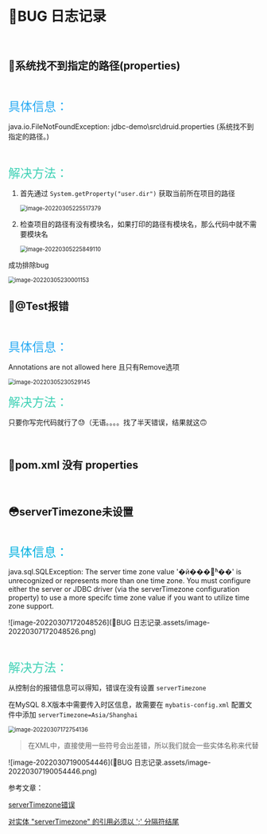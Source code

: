 # 👾BUG 日志记录



<br>



## 🤯系统找不到指定的路径(properties)

<br>

<font size="5rem" color="#23a8f2">具体信息：</font>

java.io.FileNotFoundException: jdbc-demo\src\druid.properties (系统找不到指定的路径。)

<br>

<font size="5rem" color="#3ed1b5">解决方法：</font>

1. 首先通过 `System.getProperty("user.dir")` 获取当前所在项目的路径

   <img src="C:\Users\sarex\AppData\Roaming\Typora\typora-user-images\image-20220305225517379.png" alt="image-20220305225517379" style="zoom:80%;" /> 

2. 检查项目的路径有没有模块名，如果打印的路径有模块名，那么代码中就不需要模块名

   <img src="C:\Users\sarex\AppData\Roaming\Typora\typora-user-images\image-20220305225849110.png" alt="image-20220305225849110" style="zoom:80%;" />



成功排除bug

<img src="C:\Users\sarex\AppData\Roaming\Typora\typora-user-images\image-20220305230001153.png" alt="image-20220305230001153" style="zoom:80%;" />



<br>



## 🫤@Test报错

<br>

<font size="5rem" color="#23a8f2">具体信息：</font>

Annotations are not allowed here 且只有Remove选项

<img src="👾BUG 日志记录.assets/image-20220305230529145.png" alt="image-20220305230529145" style="zoom:80%;" /> 

<br>

<font size="5rem" color="#3ed1b5">解决方法：</font>

只要你写完代码就行了😓（无语。。。。找了半天错误，结果就这🙃



<br>



## 🐻pom.xml 没有 properties





<br>



## 😳serverTimezone未设置

<br>

<font color="skybule" size="5rem">具体信息：</font>

java.sql.SQLException: The server time zone value '�й���׼ʱ��' is unrecognized or represents more than one time zone. You must configure either the server or JDBC driver (via the serverTimezone configuration property) to use a more specifc time zone value if you want to utilize time zone support.

![image-20220307172048526](👾BUG 日志记录.assets/image-20220307172048526.png)

<br>

<font size="5rem" color="#3ed1b5">解决方法：</font>

从控制台的报错信息可以得知，错误在没有设置 `serverTimezone`

在MySQL 8.X版本中需要传入时区信息，故需要在 `mybatis-config.xml` 配置文件中添加 `serverTimezone=Asia/Shanghai`

<img src="👾BUG 日志记录.assets/image-20220307172754136.png" alt="image-20220307172754136" style="zoom:80%;" /> 

>在XML中，直接使用一些符号会出差错，所以我们就会一些实体名称来代替

![image-20220307190054446](👾BUG 日志记录.assets/image-20220307190054446.png)



参考文章：

[serverTimezone错误](https://blog.csdn.net/weixin_44096353/article/details/118715116)

[对实体 "serverTimezone" 的引用必须以 ';' 分隔符结尾](https://www.bbsmax.com/A/VGzl4gg8zb/)